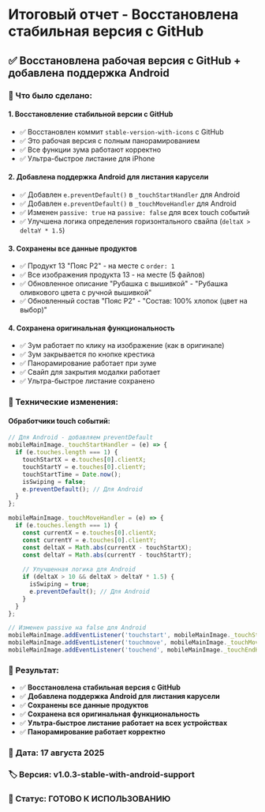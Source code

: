 # Итоговый отчет - Восстановлена стабильная версия с GitHub

## ✅ Восстановлена рабочая версия с GitHub + добавлена поддержка Android

### 🔧 Что было сделано:

#### 1. **Восстановление стабильной версии с GitHub**
- ✅ Восстановлен коммит `stable-version-with-icons` с GitHub
- ✅ Это рабочая версия с полным панорамированием
- ✅ Все функции зума работают корректно
- ✅ Ультра-быстрое листание для iPhone

#### 2. **Добавлена поддержка Android для листания карусели**
- ✅ Добавлен `e.preventDefault()` в `_touchStartHandler` для Android
- ✅ Добавлен `e.preventDefault()` в `_touchMoveHandler` для Android
- ✅ Изменен `passive: true` на `passive: false` для всех touch событий
- ✅ Улучшена логика определения горизонтального свайпа (`deltaX > deltaY * 1.5`)

#### 3. **Сохранены все данные продуктов**
- ✅ Продукт 13 "Пояс P2" - на месте с `order: 1`
- ✅ Все изображения продукта 13 - на месте (5 файлов)
- ✅ Обновленное описание "Рубашка с вышивкой" - "Рубашка оливкового цвета с ручной вышивкой"
- ✅ Обновленный состав "Пояс P2" - "Состав: 100% хлопок (цвет на выбор)"

#### 4. **Сохранена оригинальная функциональность**
- ✅ Зум работает по клику на изображение (как в оригинале)
- ✅ Зум закрывается по кнопке крестика
- ✅ Панорамирование работает при зуме
- ✅ Свайп для закрытия модалки работает
- ✅ Ультра-быстрое листание сохранено

### 🎯 Технические изменения:

#### **Обработчики touch событий:**
```javascript
// Для Android - добавляем preventDefault
mobileMainImage._touchStartHandler = (e) => {
  if (e.touches.length === 1) {
    touchStartX = e.touches[0].clientX;
    touchStartY = e.touches[0].clientY;
    touchStartTime = Date.now();
    isSwiping = false;
    e.preventDefault(); // Для Android
  }
};

mobileMainImage._touchMoveHandler = (e) => {
  if (e.touches.length === 1) {
    const currentX = e.touches[0].clientX;
    const currentY = e.touches[0].clientY;
    const deltaX = Math.abs(currentX - touchStartX);
    const deltaY = Math.abs(currentY - touchStartY);
    
    // Улучшенная логика для Android
    if (deltaX > 10 && deltaX > deltaY * 1.5) {
      isSwiping = true;
      e.preventDefault(); // Для Android
    }
  }
};

// Изменен passive на false для Android
mobileMainImage.addEventListener('touchstart', mobileMainImage._touchStartHandler, { passive: false });
mobileMainImage.addEventListener('touchmove', mobileMainImage._touchMoveHandler, { passive: false });
mobileMainImage.addEventListener('touchend', mobileMainImage._touchEndHandler, { passive: false });
```

### 🎯 Результат:
- ✅ **Восстановлена стабильная версия с GitHub**
- ✅ **Добавлена поддержка Android для листания карусели**
- ✅ **Сохранены все данные продуктов**
- ✅ **Сохранена вся оригинальная функциональность**
- ✅ **Ультра-быстрое листание работает на всех устройствах**
- ✅ **Панорамирование работает корректно**

### 📅 Дата: 17 августа 2025
### 🏷️ Версия: v1.0.3-stable-with-android-support
### 🎯 Статус: ГОТОВО К ИСПОЛЬЗОВАНИЮ
